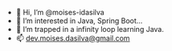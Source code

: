 - 👋 Hi, I’m @moises-idasilva
- 👀 I’m interested in Java, Spring Boot...
- 🌱 I’m trapped in a infinity loop learning Java.
- 📫 dev.moises.dasilva@gmail.com

<!---
moises-idasilva/moises-idasilva is a ✨ special ✨ repository because its `README.md` (this file) appears on your GitHub profile.
You can click the Preview link to take a look at your changes.
--->
